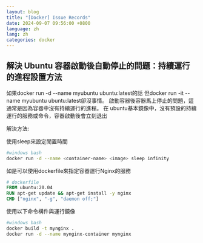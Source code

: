 ```yaml
---
layout: blog
title: "[Docker] Issue Records"
date: 2024-09-07 09:56:00 +0800
language: zh
lang: zh
categories: docker
---
```


## 解決 Ubuntu 容器啟動後自動停止的問題：持續運行的進程設置方法

如果docker run -d --name myubuntu ubuntu:latest的話
但docker run -it --name myubuntu ubuntu:latest卻沒事情。
啟動容器後容器馬上停止的問題，這通常是因為容器中沒有持續運行的進程。
在 ubuntu基本鏡像中，沒有預設的持續運行的服務或命令，容器啟動後會立刻退出

解決方法:

使用sleep來設定閒置時間

```bash
#windows bash
docker run -d --name <container-name> <image> sleep infinity
```

如是可以使用dockerfile來指定容器運行Nginx的服務

```dockerfile
# dockerfile
FROM ubuntu:20.04
RUN apt-get update && apt-get install -y nginx
CMD ["nginx", "-g", "daemon off;"]
```

使用以下命令構件與運行鏡像

```bash
#windows bash
docker build -t mynginx .
docker run -d --name mynginx-container mynginx
```
